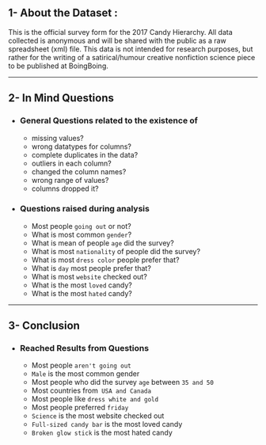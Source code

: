## 1- About the Dataset :
This is the official survey form for the 2017 Candy Hierarchy. All data collected is anonymous and will be shared with the public as a raw spreadsheet (xml) file. This data is not intended for research purposes, but rather for the writing of a satirical/humour creative non­fiction science piece to be published at BoingBoing.
____________________________________________________________________________
## 2- In Mind Questions
- ### General Questions related to the existence of
  - missing values?
  - wrong datatypes for columns?
  - complete duplicates in the data?
  - outliers in each column?
  - changed the column names?
  - wrong range of values?
  - columns dropped it?

- ### Questions raised during analysis
  - Most people `going out` or not?
  - What is most common `gender`?
  - What is mean of people `age` did the survey?
  - What is most `nationality` of people did the survey?
  - What is most `dress color` people prefer that?
  - What is `day` most people prefer that?
  - What is most `website` checked out?
  - What is the most `loved` candy?
  - What is the most `hated` candy?
____________________________________________________________________________
## 3- Conclusion
- ### Reached Results from Questions
  - Most people `aren't going out`
  - `Male` is the most common gender
  - Most people who did the survey `age` between `35 and 50`
  - Most countries from` USA and Canada`
  - Most people like `dress white and gold`
  - Most people preferred `friday`
  - `Science` is the most website checked out
  - `Full-sized candy bar` is the most loved candy
  - `Broken glow stick` is the most hated candy
    

